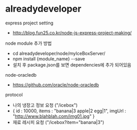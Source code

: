 # alreadydeveloper

express project setting
 - http://blog.fun25.co.kr/node-js-express-project-making/

node module 추가 방법
 - cd alreadydeveloper/node/myIceBoxServer/
 - npm install {module_name} --save
 - 설치 후 package.json를 보면 dependencies에 추가 되어있음

node-oracledb
- https://github.com/oracle/node-oracledb


protocol
- 나의 냉장고 정보 요청 ("/icebox")
- { id : 10000, items : "banana|3 apple|2 egg|1", imgUrl : "http://www.blahblah.com/img01.jpg" }
- 재료 레시피 요청 ("/icebox?item="banana|3")
 

